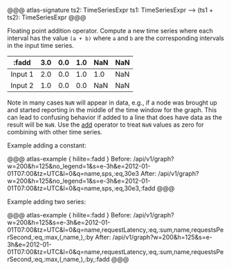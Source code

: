 @@@ atlas-signature
ts2: TimeSeriesExpr
ts1: TimeSeriesExpr
-->
(ts1 + ts2): TimeSeriesExpr
@@@

Floating point addition operator. Compute a new time series where each interval has the
value `(a + b)` where `a` and `b` are the corresponding intervals in the input time
series.

:fadd   | 3.0 | 0.0 | 1.0 | NaN | NaN |
---------|-----|-----|-----|-----|-----|
Input 1 | 2.0 | 0.0 | 1.0 | 1.0 | NaN |
Input 2 | 1.0 | 0.0 | 0.0 | NaN | NaN |

Note in many cases `NaN` will appear in data, e.g., if a node was brought up and started
reporting in the middle of the time window for the graph. This can lead to confusing
behavior if added to a line that does have data as the result will be `NaN`. Use the
[add](add.md) operator to treat `NaN` values as zero for combining with other time
series.

Example adding a constant:

@@@ atlas-example { hilite=:fadd }
Before: /api/v1/graph?w=200&h=125&no_legend=1&s=e-3h&e=2012-01-01T07:00&tz=UTC&l=0&q=name,sps,:eq,30e3
After: /api/v1/graph?w=200&h=125&no_legend=1&s=e-3h&e=2012-01-01T07:00&tz=UTC&l=0&q=name,sps,:eq,30e3,:fadd
@@@

Example adding two series:

@@@ atlas-example { hilite=:fadd }
Before: /api/v1/graph?w=200&h=125&s=e-3h&e=2012-01-01T07:00&tz=UTC&l=0&q=name,requestLatency,:eq,:sum,name,requestsPerSecond,:eq,:max,(,name,),:by
After: /api/v1/graph?w=200&h=125&s=e-3h&e=2012-01-01T07:00&tz=UTC&l=0&q=name,requestLatency,:eq,:sum,name,requestsPerSecond,:eq,:max,(,name,),:by,:fadd
@@@